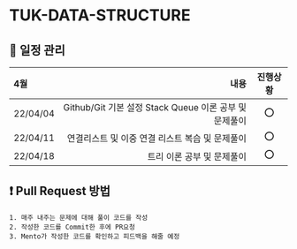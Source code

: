 # TUK-DATA-STRUCTURE

## 📌 일정 관리

| 4월      |                                                   내용 | 진행상황 |
| :------- | -----------------------------------------------------: | :------: |
| 22/04/04 | Github/Git 기본 설정 Stack Queue 이론 공부 및 문제풀이 |    ⭕️    |
| 22/04/11 |        연결리스트 및 이중 연결 리스트 복습 및 문제풀이 |    ⭕️    |
| 22/04/18 |                             트리 이론 공부 및 문제풀이 |    ⭕️    |

## ❗️ Pull Request 방법

```
1. 매주 내주는 문제에 대해 풀이 코드를 작성
2. 작성한 코드를 Commit한 후에 PR요청
3. Mento가 작성한 코드를 확인하고 피드백을 해줄 예정
```

